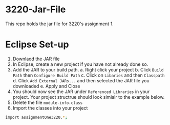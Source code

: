 # 3220-Jar-File
This repo holds the jar file for 3220's assignment 1.

# Eclipse Set-up
1. Downlaod the JAR file
2. In Eclipse, create a new project if you have not already done so.
3. Add the JAR to your build path.
  a. Right click your project
  b. Click ```Build Path``` then ```Configure Build Path```
  c. Click on ```Libaries``` and then ```Classpath```
  d. Click ```Add External JARs...``` and then selected the JAR file you downloaded
  e. Apply and Close
4. You should now see the JAR under ```Referenced Libraries``` in your project. Your project structrue should look simialr to the example below.
5. Delete the file
```module-info.class```
7. Import the classes into your project
``` bash
import assignmentOne3220.*;
```
